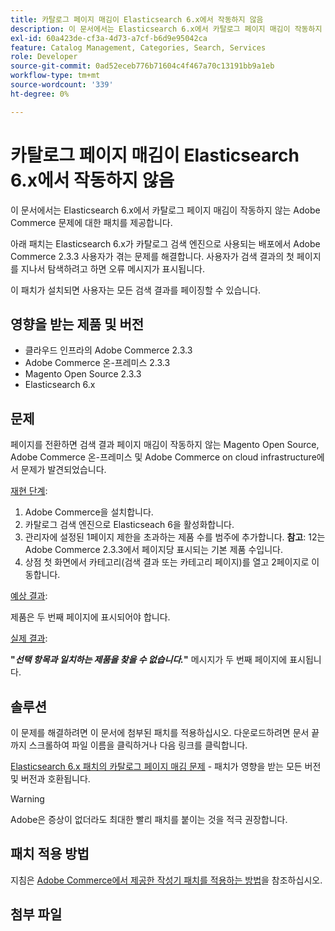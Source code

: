 ```yaml
---
title: 카탈로그 페이지 매김이 Elasticsearch 6.x에서 작동하지 않음
description: 이 문서에서는 Elasticsearch 6.x에서 카탈로그 페이지 매김이 작동하지 않는 Adobe Commerce 문제에 대한 패치를 제공합니다.
exl-id: 60a423de-cf3a-4d73-a7cf-b6d9e95042ca
feature: Catalog Management, Categories, Search, Services
role: Developer
source-git-commit: 0ad52eceb776b71604c4f467a70c13191bb9a1eb
workflow-type: tm+mt
source-wordcount: '339'
ht-degree: 0%

---
```


# 카탈로그 페이지 매김이 Elasticsearch 6.x에서 작동하지 않음

이 문서에서는 Elasticsearch 6.x에서 카탈로그 페이지 매김이 작동하지 않는 Adobe Commerce 문제에 대한 패치를 제공합니다.

아래 패치는 Elasticsearch 6.x가 카탈로그 검색 엔진으로 사용되는 배포에서 Adobe Commerce 2.3.3 사용자가 겪는 문제를 해결합니다. 사용자가 검색 결과의 첫 페이지를 지나서 탐색하려고 하면 오류 메시지가 표시됩니다.

이 패치가 설치되면 사용자는 모든 검색 결과를 페이징할 수 있습니다.

## 영향을 받는 제품 및 버전

* 클라우드 인프라의 Adobe Commerce 2.3.3
* Adobe Commerce 온-프레미스 2.3.3
* Magento Open Source 2.3.3
* Elasticsearch 6.x

## 문제

페이지를 전환하면 검색 결과 페이지 매김이 작동하지 않는 Magento Open Source, Adobe Commerce 온-프레미스 및 Adobe Commerce on cloud infrastructure에서 문제가 발견되었습니다.

<u>재현 단계</u>:

1. Adobe Commerce을 설치합니다.
1. 카탈로그 검색 엔진으로 Elasticseach 6을 활성화합니다.
1. 관리자에 설정된 1페이지 제한을 초과하는 제품 수를 범주에 추가합니다. **참고**: 12는 Adobe Commerce 2.3.3에서 페이지당 표시되는 기본 제품 수입니다.
1. 상점 첫 화면에서 카테고리(검색 결과 또는 카테고리 페이지)를 열고 2페이지로 이동합니다.

<u>예상 결과</u>:

제품은 두 번째 페이지에 표시되어야 합니다.

<u>실제 결과</u>:

**&quot;***선택 항목과 일치하는 제품을 찾을 수 없습니다.***&quot;** 메시지가 두 번째 페이지에 표시됩니다.

## 솔루션

이 문제를 해결하려면 이 문서에 첨부된 패치를 적용하십시오. 다운로드하려면 문서 끝까지 스크롤하여 파일 이름을 클릭하거나 다음 링크를 클릭합니다.

[Elasticsearch 6.x 패치의 카탈로그 페이지 매김 문제](assets/Catalog_pagination_issue_on_Elasticsearch_6_composer-2019-10-11-08-07-41.patch.zip) - 패치가 영향을 받는 모든 버전 및 버전과 호환됩니다.

>[!WARNING]
>
>Adobe은 증상이 없더라도 최대한 빨리 패치를 붙이는 것을 적극 권장합니다.

## 패치 적용 방법

지침은 [Adobe Commerce에서 제공한 작성기 패치를 적용하는 방법](/help/how-to/general/how-to-apply-a-composer-patch-provided-by-magento.md)을 참조하십시오.

## 첨부 파일
